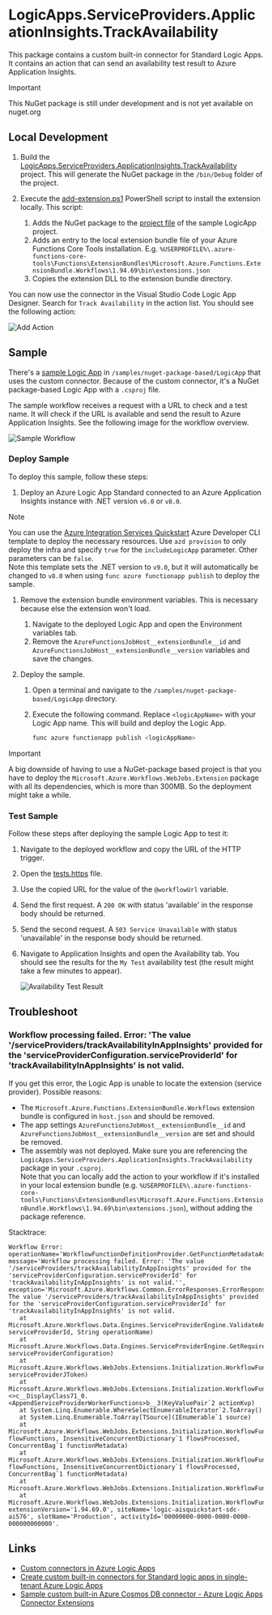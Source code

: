 # LogicApps.ServiceProviders.ApplicationInsights.TrackAvailability

This package contains a custom built-in connector for Standard Logic Apps. It contains an action that can send an availability test result to Azure Application Insights.

> [!IMPORTANT]  
> This NuGet package is still under development and is not yet available on nuget.org

## Local Development

1. Build the [LogicApps.ServiceProviders.ApplicationInsights.TrackAvailability](/src/LogicApps.ServiceProviders.ApplicationInsights.TrackAvailability.csproj) project. This will generate the NuGet package in the `/bin/Debug` folder of the project.

1. Execute the [add-extension.ps1](/script/add-extension.ps1) PowerShell script to install the extension locally. This script:

    1. Adds the NuGet package to the [project file](/samples/nuget-package-based/LogicApp/LogicApp.csproj) of the sample LogicApp project.
    1. Adds an entry to the local extension bundle file of your Azure Functions Core Tools installation. 
       E.g. `%USERPROFILE%\.azure-functions-core-tools\Functions\ExtensionBundles\Microsoft.Azure.Functions.ExtensionBundle.Workflows\1.94.69\bin\extensions.json`
    1. Copies the extension DLL to the extension bundle directory.

You can now use the connector in the Visual Studio Code Logic App Designer. Search for `Track Availability` in the action list. You should see the following action:

![Add Action](./images/add-track-availability-action.png)


## Sample

There's a [sample Logic App](/samples/nuget-package-based/LogicApp/) in `/samples/nuget-package-based/LogicApp` that uses the custom connector. Because of the custom connector, it's a NuGet package-based Logic App with a `.csproj` file.

The sample workflow receives a request with a URL to check and a test name. It will check if the URL is available and send the result to Azure Application Insights. See the following image for the workflow overview.

![Sample Workflow](/images/sample-workflow.png)

### Deploy Sample

To deploy this sample, follow these steps:

1. Deploy an Azure Logic App Standard connected to an Azure Application Insights instance with .NET version `v6.0` or `v8.0`.  

> [!NOTE]  
> You can use the [Azure Integration Services Quickstart](https://github.com/ronaldbosma/azure-integration-services-quickstart) Azure Developer CLI template to deploy the necessary resources. 
> Use `azd provision` to only deploy the infra and specify `true` for the `includeLogicApp` parameter. Other parameters can be `false`.  
> Note this template sets the .NET version to `v9.0`, but it will automatically be changed to `v8.0` when using `func azure functionapp publish` to deploy the sample.

1. Remove the extension bundle environment variables. This is necessary because else the extension won't load.
   1. Navigate to the deployed Logic App and open the Environment variables tab. 
   1. Remove the `AzureFunctionsJobHost__extensionBundle__id` and `AzureFunctionsJobHost__extensionBundle__version` variables and save the changes. 
   
1. Deploy the sample.
   1. Open a terminal and navigate to the `/samples/nuget-package-based/LogicApp` directory.
   1. Execute the following command. Replace `<logicAppName>` with your Logic App name. This will build and deploy the Logic App.

      ```bash
      func azure functionapp publish <logicAppName>
      ```

> [!IMPORTANT]  
> A big downside of having to use a NuGet-package based project is that you have to deploy the `Microsoft.Azure.Workflows.WebJobs.Extension` package with all its dependencies, which is more than 300MB. So the deployment might take a while. 

### Test Sample

Follow these steps after deploying the sample Logic App to test it:

1. Navigate to the deployed workflow and copy the URL of the HTTP trigger.
1. Open the [tests.https](/tests/tests.http) file.
1. Use the copied URL for the value of the `@workflowUrl` variable.
1. Send the first request. A `200 OK` with status 'available' in the response body should be returned.
1. Send the second request. A `503 Service Unavailable` with status 'unavailable' in the response body should be returned.
1. Navigate to Application Insights and open the Availability tab. You should see the results for the `My Test` availability test (the result might take a few minutes to appear).

   ![Availability Test Result](/images/availability-test-result.png)

## Troubleshoot

### Workflow processing failed. Error: 'The value '/serviceProviders/trackAvailabilityInAppInsights' provided for the 'serviceProviderConfiguration.serviceProviderId' for 'trackAvailabilityInAppInsights' is not valid.

If you get this error, the Logic App is unable to locate the extension (service provider). Possible reasons:
- The `Microsoft.Azure.Functions.ExtensionBundle.Workflows` extension bundle is configured in `host.json` and should be removed.
- The app settings `AzureFunctionsJobHost__extensionBundle__id` and `AzureFunctionsJobHost__extensionBundle__version` are set and should be removed.
- The assembly was not deployed. Make sure you are referencing the `LogicApps.ServiceProviders.ApplicationInsights.TrackAvailability` package in your `.csproj`.  
  Note that you can locally add the action to your workflow if it's installed in your local extension bundle (e.g. `%USERPROFILE%\.azure-functions-core-tools\Functions\ExtensionBundles\Microsoft.Azure.Functions.ExtensionBundle.Workflows\1.94.69\bin\extensions.json`), without adding the package reference.

Stacktrace:

```
Workflow Error: operationName='WorkflowFunctionDefinitionProvider.GetFunctionMetadataAsync', message='Workflow processing failed. Error: 'The value '/serviceProviders/trackAvailabilityInAppInsights' provided for the 'serviceProviderConfiguration.serviceProviderId' for 'trackAvailabilityInAppInsights' is not valid.'', exception='Microsoft.Azure.Workflows.Common.ErrorResponses.ErrorResponseMessageException: The value '/serviceProviders/trackAvailabilityInAppInsights' provided for the 'serviceProviderConfiguration.serviceProviderId' for 'trackAvailabilityInAppInsights' is not valid.
   at Microsoft.Azure.Workflows.Data.Engines.ServiceProviderEngine.ValidateAndGetServiceProvider(String serviceProviderId, String operationName)
   at Microsoft.Azure.Workflows.Data.Engines.ServiceProviderEngine.GetRequiredLanguageWorkers(ServiceProviderConfiguration serviceProviderConfiguration)
   at Microsoft.Azure.Workflows.WebJobs.Extensions.Initialization.WorkflowFunctionDefinitionProvider.GetServiceProviderLanguageWorkers(JToken serviceProviderJToken)
   at Microsoft.Azure.Workflows.WebJobs.Extensions.Initialization.WorkflowFunctionDefinitionProvider.<>c__DisplayClass71_0.<AppendServiceProviderWorkerFunctions>b__3(KeyValuePair`2 actionKvp)
   at System.Linq.Enumerable.WhereSelectEnumerableIterator`2.ToArray()
   at System.Linq.Enumerable.ToArray[TSource](IEnumerable`1 source)
   at Microsoft.Azure.Workflows.WebJobs.Extensions.Initialization.WorkflowFunctionDefinitionProvider.AppendServiceProviderWorkerFunctions(FlowFunction[] flowFunctions, InsensitiveConcurrentDictionary`1 flowsProcessed, ConcurrentBag`1 functionMetadata)
   at Microsoft.Azure.Workflows.WebJobs.Extensions.Initialization.WorkflowFunctionDefinitionProvider.LoadRequiredLanguageTriggerBinding(FlowFunction[] flowFunctions, InsensitiveConcurrentDictionary`1 flowsProcessed, ConcurrentBag`1 functionMetadata)
   at Microsoft.Azure.Workflows.WebJobs.Extensions.Initialization.WorkflowFunctionDefinitionProvider.ProcessWorkflowFiles()
   at Microsoft.Azure.Workflows.WebJobs.Extensions.Initialization.WorkflowFunctionDefinitionProvider.GetFunctionMetadataAsync()', extensionVersion='1.94.69.0', siteName='logic-aisquickstart-sdc-ai576', slotName='Production', activityId='00000000-0000-0000-0000-000000000000'.
```

## Links

- [Custom connectors in Azure Logic Apps](https://learn.microsoft.com/en-us/azure/logic-apps/custom-connector-overview)
- [Create custom built-in connectors for Standard logic apps in single-tenant Azure Logic Apps](https://learn.microsoft.com/en-us/azure/logic-apps/create-custom-built-in-connector-standard)
- [ Sample custom built-in Azure Cosmos DB connector - Azure Logic Apps Connector Extensions](https://github.com/Azure/logicapps-connector-extensions/tree/CosmosDB/src/CosmosDB)
